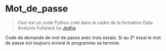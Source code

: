 # Mot_de_passe
> Ceci est un code Python créé dans le cadre de la formation Data Analysis Fullstack by [Jedha](https://app.jedha.co/)  

Code de demande de mot de passe avec trois essais.
Si au 3° essai le mot de passe est toujours erroné le programme se termine.
